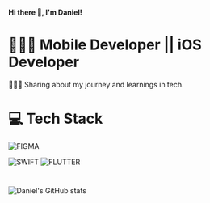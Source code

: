 #### Hi there 👋, I'm Daniel!

# 👨🏿‍💼 Mobile Developer || iOS Developer

🧑🏿‍💻 Sharing about my journey and learnings in tech. <br/>

# 💻 Tech Stack

![FIGMA](https://img.shields.io/badge/Figma-F24E1E?style=for-the-badge&logo=figma&logoColor=white)

![SWIFT](https://img.shields.io/badge/Swift-FA7343?style=for-the-badge&logo=swift&logoColor=white)
![FLUTTER](https://img.shields.io/badge/Flutter-02569B?style=for-the-badge&logo=flutter&logoColor=white)

# 
![Daniel's GitHub stats](https://github-readme-stats.vercel.app/api?username=techie-dan&show_icons=true&theme=radical)


